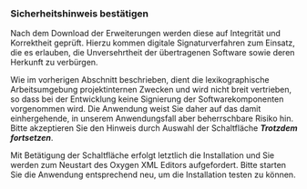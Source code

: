 ### Sicherheitshinweis bestätigen

Nach dem Download der Erweiterungen werden diese auf Integrität und Korrektheit
geprüft. Hierzu kommen digitale Signaturverfahren zum Einsatz, die es erlauben,
die Unversehrtheit der übertragenen Software sowie deren Herkunft zu verbürgen.

Wie im vorherigen Abschnitt beschrieben, dient die lexikographische
Arbeitsumgebung projektinternen Zwecken und wird nicht breit vertrieben, so dass
bei der Entwicklung keine Signierung der Softwarekomponenten vorgenommen wird.
Die Anwendung weist Sie daher auf das damit einhergehende, in unserem
Anwendungsfall aber beherrschbare Risiko hin. Bitte akzeptieren Sie den Hinweis
durch Auswahl der Schaltfläche ***Trotzdem fortsetzen***.

Mit Betätigung der Schaltfläche erfolgt letztlich die Installation und Sie
werden zum Neustart des Oxygen XML Editors aufgefordert. Bitte starten Sie die
Anwendung entsprechend neu, um die Installation testen zu können.
